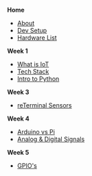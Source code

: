 **Home**
- [About](/)
- [Dev Setup](wk1/vscode-python-setup.md)
- [Hardware List ](wk2/hardware-list.md)

**Week 1**
- [What is IoT](wk1/what-is-iot.md)
- [Tech Stack](wk1/tech-stack.md)
- [Intro to Python](wk1/intro-python.md)

**Week 3**
- [reTerminal Sensors](wk3/reterminal-sensors.md)

**Week 4**
- [Arduino vs Pi](wk4/arduino-vs-raspberry-pi.md)
- [Analog & Digital Signals](wk4/analog-vs-digital.md)

**Week 5**
- [GPIO's](wk4/gpios.md)